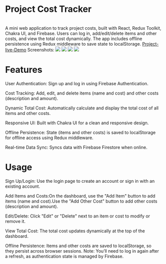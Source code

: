 <h1>Project Cost Tracker 
</h1> <br/>
A mini web application to track project costs, built with React, Redux Toolkit, Chakra UI, and Firebase. Users can log in, add/edit/delete items and other costs, and view the total cost dynamically. The app includes offline persistence using Redux middleware to save state to localStorage.
<a href="https://drive.google.com/file/d/1eEi3dHUMMuYdUAUKwTKeuPfMVeUMev-B/view">Project-live-Demo</a>
Screenshots:
<img src="https://res.cloudinary.com/deitn1wgd/image/upload/v1747996517/Screenshot_154_p4qh0w.png" />
<img src="https://res.cloudinary.com/deitn1wgd/image/upload/v1747996680/Screenshot_155_ykp9kn.png" />
<img src="https://res.cloudinary.com/deitn1wgd/image/upload/v1747996731/Screenshot_156_jm62fk.png" />
<img src="https://res.cloudinary.com/deitn1wgd/image/upload/v1747996791/Screenshot_157_wos4og.png" />
<h1>Features</h1>

User Authentication: Sign up and log in using Firebase Authentication.



Cost Tracking: Add, edit, and delete items (name and cost) and other costs (description and amount).



Dynamic Total Cost: Automatically calculate and display the total cost of all items and other costs.



Responsive UI: Built with Chakra UI for a clean and responsive design.



Offline Persistence: State (items and other costs) is saved to localStorage for offline access using Redux middleware.



Real-time Data Sync: Syncs data with Firebase Firestore when online.

<h1>Usage</h1>





Sign Up/Login: Use the login page to create an account or sign in with an existing account.



Add Items and Costs:On the dashboard, use the "Add Item" button to add items (name and cost).Use the "Add Other Cost" button to add other costs (description and amount).



Edit/Delete: Click "Edit" or "Delete" next to an item or cost to modify or remove it.



View Total Cost: The total cost updates dynamically at the top of the dashboard.



Offline Persistence: Items and other costs are saved to localStorage, so they persist across browser sessions. Note: You’ll need to log in again after a refresh, as authentication state is managed by Firebase.
